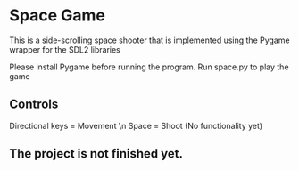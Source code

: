 # Space Game

This is a side-scrolling space shooter that is implemented using the Pygame wrapper for the SDL2 libraries

Please install Pygame before running the program. Run space.py to play the game

## Controls
Directional keys = Movement \n
Space = Shoot (No functionality yet)

## The project is not finished yet.
